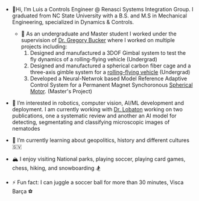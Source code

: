 - 🧉Hi, I’m Luis a Controls Engineer @ Renasci Systems Integration Group.
     I graduated from NC State University with a B.S. and M.S in Mechanical Engineering, specialized in Dynamics &      Controls.

  - 🦾 As an undergraduate and Master student I worked under the supervision of [Dr. Gregory Bucker](https://mae.ncsu.edu/people/gbuckner/) 
  where I worked on multiple projects including:
     1. Designed and manufactured a 3DOF Gimbal system to test the fly dynamics of a rolling-flying vehicle (Undergrad)
     2. Designed and manufactured a spherical carbon fiber cage and a three-axis gimble system for a [rolling-flying vehicle](https://asmedigitalcollection.asme.org/mechanismsrobotics/article/13/5/050901/1106903/The-Spherical-Rolling-Flying-Vehicle-Dynamic) (Undergrad)
     3. Developed a Neural-Netwrok based Model Reference Adaptive Control System for a Permanent Magnet Synchoronous [Spherical Motor](https://www.mdpi.com/2075-1702/10/8/612). (Master's Project)


- 👀 I’m interested in robotics, computer vision, AI/ML development and deployment. I am currently working with [Dr. Lobaton](https://ece.ncsu.edu/people/ejlobato/) working on two publications, one a systematic review and another an AI model for detecting, segmentating and classifying microscopic images of nematodes


- 🌱 I’m currently learning about geopolitics, history and different cultures 🇸🇻
- 🏔️ I enjoy visiting National parks, playing soccer, playing card games, chess, hiking, and snowboarding 🏂
- ⚡ Fun fact: I can juggle a soccer ball for more than 30 minutes, Visca Barça ⚽️


<!---
jljimene7/jljimene7 is a ✨ special ✨ repository because its `README.md` (this file) appears on your GitHub profile.
You can click the Preview link to take a look at your changes.
--->
